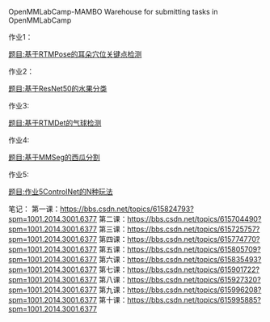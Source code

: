 OpenMMLabCamp-MAMBO
Warehouse for submitting tasks in OpenMMLabCamp

作业1：

[题目:基于RTMPose的耳朵穴位关键点检测](作业1基于RTMPose的耳朵穴位关键点检测/README.md)

作业2：

[题目:基于ResNet50的水果分类](./作业2基于ResNet50的水果分类/README.md)

作业3:

[题目:基于RTMDet的气球检测](./作业3基于RTMDet的气球检测/README.md)

作业4:

[题目:基于MMSeg的西瓜分割](./作业4基于MMSeg的西瓜分割/README.md)

作业5:

[题目:作业5ControlNet的N种玩法](./作业5ControlNet的N种玩法/README.md)

笔记：
第一课：https://bbs.csdn.net/topics/615824793?spm=1001.2014.3001.6377
第二课：https://bbs.csdn.net/topics/615704490?spm=1001.2014.3001.6377
第三课：https://bbs.csdn.net/topics/615725757?spm=1001.2014.3001.6377
第四课：https://bbs.csdn.net/topics/615774770?spm=1001.2014.3001.6377
第五课：https://bbs.csdn.net/topics/615805709?spm=1001.2014.3001.6377
第六课：https://bbs.csdn.net/topics/615835493?spm=1001.2014.3001.6377
第七课：https://bbs.csdn.net/topics/615901722?spm=1001.2014.3001.6377
第八课：https://bbs.csdn.net/topics/615927320?spm=1001.2014.3001.6377
第九课：https://bbs.csdn.net/topics/615996208?spm=1001.2014.3001.6377
第十课：https://bbs.csdn.net/topics/615995885?spm=1001.2014.3001.6377
